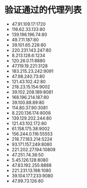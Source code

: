 # 验证通过的代理列表

 - 47.91.109.17:1720
 - 116.62.33.133:80
 - 139.196.196.74:80
 - 49.7.11.187:80
 - 39.101.65.228:80
 - 220.231.143.247:80
 - 8.213.128.6:1234
 - 120.26.0.11:8880
 - 47.119.19.221:3128
 - 183.215.23.242:9091
 - 47.98.240.73:80
 - 121.43.102.42:80
 - 218.23.15.154:9002
 - 39.102.208.189:8081
 - 168.196.214.187:80
 - 39.100.88.89:80
 - 114.80.37.90:3081
 - 8.220.136.174:8008
 - 139.129.202.244:80
 - 121.43.102.172:80
 - 61.158.175.38:9002
 - 156.244.0.116:55553
 - 218.77.183.214:5224
 - 93.171.157.249:8080
 - 221.202.27.194:10809
 - 47.251.74.38:50
 - 5.45.126.128:8080
 - 47.83.192.255:8888
 - 221.231.13.198:1080
 - 39.104.177.233:9080
 - 47.99.73.126:80
